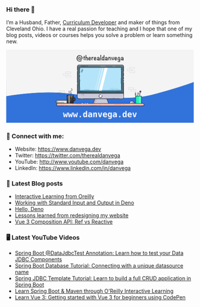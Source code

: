 ### Hi there 👋

I’m a Husband, Father, [Curriculum Developer](https://www.techelevator.com) and maker of things from Cleveland Ohio. I have a real passion for teaching and I hope that one of my blog posts, videos or courses helps you solve a problem or learn something new.

![Profile Header](./github_profile_header.png)

### 🤝 Connect with me:

- Website: https://www.danvega.dev
- Twitter: https://twitter.com/therealdanvega
- YouTube: http://www.youtube.com/danvega
- LinkedIn: https://www.linkedin.com/in/danvega

### 📝 Latest Blog posts

<!-- BLOG-POST-LIST:START -->
- [Interactive Learning from Oreilly](https://www.danvega.dev/blog/2020/07/30/oreilly-interactive-learning)
- [Working with Standard Input and Output in Deno](https://www.danvega.dev/blog/2020/06/03/deno-stdin-stdout)
- [Hello, Deno](https://www.danvega.dev/blog/2020/05/29/hello-deno)
- [Lessons learned from redesigning my website](https://www.danvega.dev/blog/2020/05/16/website-redesign-lessons-learned)
- [Vue 3 Composition API: Ref vs Reactive](https://www.danvega.dev/blog/2020/02/12/vue3-ref-vs-reactive)
<!-- BLOG-POST-LIST:END -->

### 🖥 Latest YouTube Videos

<!-- YOUTUBE:START -->
- [Spring Boot @DataJdbcTest Annotation: Learn how to test your Data JDBC Components](https://www.youtube.com/watch?v=1IgvKFSWXcE)
- [Spring Boot Database Tutorial: Connecting with a unique datasource name](https://www.youtube.com/watch?v=JZ-Mpe1A0B0)
- [Spring JDBC Template Tutorial: Learn to build a full CRUD application in Spring Boot](https://www.youtube.com/watch?v=0uLqdBpYAVA)
- [Learn Spring Boot & Maven through O'Reilly Interactive Learning](https://www.youtube.com/watch?v=YxgET35eDr4)
- [Learn Vue 3: Getting started with Vue 3 for beginners using CodePen](https://www.youtube.com/watch?v=YdC0tzbyuVc)
<!-- YOUTUBE:END -->
